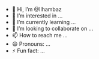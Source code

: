 - 👋 Hi, I’m @Ilhambaz
- 👀 I’m interested in ...
- 🌱 I’m currently learning ...
- 💞️ I’m looking to collaborate on ...
- 📫 How to reach me ...
- 😄 Pronouns: ...
- ⚡ Fun fact: ...

<!---
Ilhambaz/Ilhambaz is a ✨ special ✨ repository because its `README.md` (this file) appears on your GitHub profile.
You can click the Preview link to take a look at your changes.
--->
